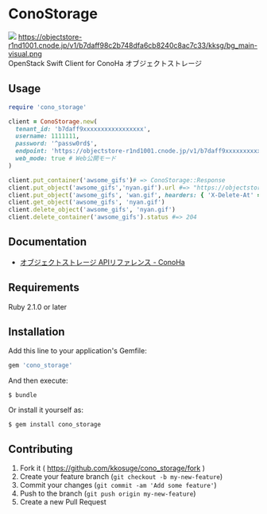 # ConoStorage

[![](https://objectstore-r1nd1001.cnode.jp/v1/b7daff98c2b748dfa6cb8240c8ac7c33/kksg/bg_main-visual.png)](https://objectstore-r1nd1001.cnode.jp/v1/b7daff98c2b748dfa6cb8240c8ac7c33/kksg/bg_main-visual.png)
https://objectstore-r1nd1001.cnode.jp/v1/b7daff98c2b748dfa6cb8240c8ac7c33/kksg/bg_main-visual.png  
OpenStack Swift Client for ConoHa オブジェクトストレージ

## Usage

```ruby
require 'cono_storage'

client = ConoStorage.new(
  tenant_id: 'b7daff9xxxxxxxxxxxxxxxxx',
  username: 1111111,
  password: '^passw0rd$',
  endpoint: 'https://objectstore-r1nd1001.cnode.jp/v1/b7daff9xxxxxxxxxxxxxxxxx',
  web_mode: true # Web公開モード
)

client.put_container('awsome_gifs')# => ConoStorage::Response
client.put_object('awsome_gifs','nyan.gif').url #=> "https://objectstore-...cnode.jp/.../awsome_gifs/nyan.gif"
client.put_object('awsome_gifs', 'wan.gif', hearders: { 'X-Delete-At' => "1170774000" } ) # Custom Headers
client.get_object('awsome_gifs', 'nyan.gif')
client.delete_object('awsome_gifs', 'nyan.gif')
client.delete_container('awsome_gifs').status #=> 204
```

## Documentation

- [オブジェクトストレージ APIリファレンス - ConoHa](https://www.conoha.jp/guide/guide.php?g=52)

## Requirements

Ruby 2.1.0 or later

## Installation

Add this line to your application's Gemfile:

```ruby
gem 'cono_storage'
```

And then execute:

    $ bundle

Or install it yourself as:

    $ gem install cono_storage

## Contributing

1. Fork it ( https://github.com/kkosuge/cono_storage/fork )
2. Create your feature branch (`git checkout -b my-new-feature`)
3. Commit your changes (`git commit -am 'Add some feature'`)
4. Push to the branch (`git push origin my-new-feature`)
5. Create a new Pull Request
